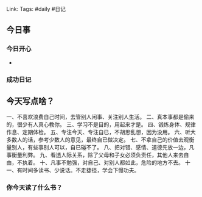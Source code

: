 Link: 
Tags: #daily #日记

## 今日事
### 今日开心
- 

### 成功日记

## 今天写点啥？
一、不喜欢浪费自己时间，去管别人闲事、关注别人生活。
二、真本事都是偷来的，很少有人真心教你。
三、学习不是目的，用起来才是。
四、锻炼身体、规律作息、定期体检。
五、专注今天、专注自已，不胡思乱想，因为没用。
六、听大多数人的话，参考少数人的意见，最终自已做决定。
七、不拿自己的价值去观衡量别人，有些事别人可以，自已碰不了。
八、把对错、感情、道德先放一边，凡事衡量利弊。
九、看透人际关系，除了父母和子女必须负责任，其他人来去自由，不执着。
十、凡事不勉强，对自己、对别人都如此，危险的地方不去。
十一、有时间多读书、少说话。不走捷径，学会下慢功夫。

### 你今天读了什么书？

<!-- start of weread -->
<!-- end of weread -->